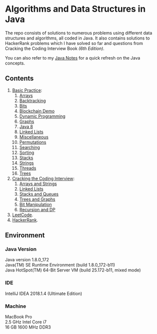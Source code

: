# Algorithms and Data Structures in Java

The repo consists of solutions to numerous problems using different data structures and algorithms, all coded in Java. It also
contains solutions to HackerRank problems which I have solved so far and questions from Cracking the Coding Interview 
Book _(6th Edition)_.

You can also refer to my [Java Notes](http://java.ramswaroop.me) for a quick refresh on the Java concepts.

## Contents

1. [Basic Practice](/com/backup/rampatra/):  
    1. [Arrays](/com/backup/rampatra/arrays)
    2. [Backtracking](/com/backup/rampatra/backtracking)
    3. [Bits](/com/backup/rampatra/bits)
    4. [Blockchain Demo](/com/backup/rampatra/blockchain)
    5. [Dynamic Programming](/com/backup/rampatra/dynamicprogramming)
    6. [Graphs](/com/backup/rampatra/graphs)
    7. [Java 8](/com/backup/rampatra/java8) 
    8. [Linked Lists](/com/backup/rampatra/linkedlists)
    9. [Miscellaneous](/com/backup/rampatra/misc)
    10. [Permutations](/com/backup/rampatra/permutations)
    11. [Searching](/com/backup/rampatra/searching)
    12. [Sorting](/com/backup/rampatra/sorting)
    13. [Stacks](/com/backup/rampatra/stacks)
    14. [Strings](/com/backup/rampatra/strings)
    15. [Threads](/com/backup/rampatra/threads)
    16. [Trees](/com/backup/rampatra/trees)
2. [Cracking the Coding Interview](/com/backup/ctci):  
    1. [Arrays and Strings](/com/backup/ctci/arraysandstrings)
    2. [Linked Lists](/com/backup/ctci/linkedlists)
    3. [Stacks and Queues](/com/backup/ctci/stacksandqueues)
    4. [Trees and Graphs](/com/backup/ctci/treesandgraphs)
    5. [Bit Manipulation](/com/backup/ctci/bitmanipulation)
    6. [Recursion and DP](/com/backup/ctci/recursionanddp)
3. [LeetCode](/com/backup/leetcode).
4. [HackerRank](/com/backup/hackerrank).


## Environment

### Java Version
Java version 1.8.0_172  
Java(TM) SE Runtime Environment (build 1.8.0_172-b11)  
Java HotSpot(TM) 64-Bit Server VM (build 25.172-b11, mixed mode) 

### IDE
IntelliJ IDEA 2018.1.4 (Ultimate Edition)

### Machine
MacBook Pro  
2.5 GHz Intel Core i7   
16 GB 1600 MHz DDR3

